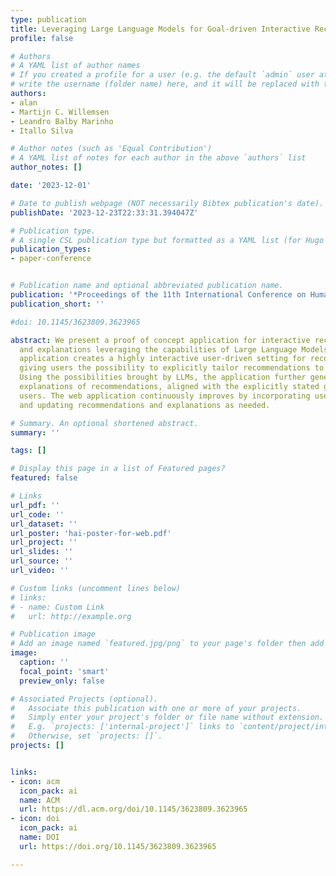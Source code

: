 ```yaml
---
type: publication
title: Leveraging Large Language Models for Goal-driven Interactive Recommendations
profile: false

# Authors
# A YAML list of author names
# If you created a profile for a user (e.g. the default `admin` user at `content/authors/admin/`), 
# write the username (folder name) here, and it will be replaced with their full name and linked to their profile.
authors:
- alan
- Martijn C. Willemsen
- Leandro Balby Marinho
- Itallo Silva

# Author notes (such as 'Equal Contribution')
# A YAML list of notes for each author in the above `authors` list
author_notes: []

date: '2023-12-01'

# Date to publish webpage (NOT necessarily Bibtex publication's date).
publishDate: '2023-12-23T22:33:31.394047Z'

# Publication type.
# A single CSL publication type but formatted as a YAML list (for Hugo requirements).
publication_types:
- paper-conference


# Publication name and optional abbreviated publication name.
publication: '*Proceedings of the 11th International Conference on Human-Agent Interaction*'
publication_short: ''

#doi: 10.1145/3623809.3623965

abstract: We present a proof of concept application for interactive recommendations
  and explanations leveraging the capabilities of Large Language Models (LLMs). The
  application creates a highly interactive user-driven setting for recommendations
  giving users the possibility to explicitly tailor recommendations to their needs.
  Using the possibilities brought by LLMs, the application further generates convincing
  explanations of recommendations, aligned with the explicitly stated goals of the
  users. The web application continuously improves by incorporating user feedback
  and updating recommendations and explanations as needed.

# Summary. An optional shortened abstract.
summary: ''

tags: []

# Display this page in a list of Featured pages?
featured: false

# Links
url_pdf: ''
url_code: ''
url_dataset: ''
url_poster: 'hai-poster-for-web.pdf'
url_project: ''
url_slides: ''
url_source: ''
url_video: ''

# Custom links (uncomment lines below)
# links:
# - name: Custom Link
#   url: http://example.org

# Publication image
# Add an image named `featured.jpg/png` to your page's folder then add a caption below.
image:
  caption: ''
  focal_point: 'smart'
  preview_only: false

# Associated Projects (optional).
#   Associate this publication with one or more of your projects.
#   Simply enter your project's folder or file name without extension.
#   E.g. `projects: ['internal-project']` links to `content/project/internal-project/index.md`.
#   Otherwise, set `projects: []`.
projects: []


links:
- icon: acm
  icon_pack: ai
  name: ACM
  url: https://dl.acm.org/doi/10.1145/3623809.3623965
- icon: doi
  icon_pack: ai
  name: DOI
  url: https://doi.org/10.1145/3623809.3623965

---
```

<!--img src="featured.png" width="45%"-->

